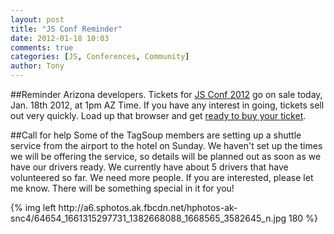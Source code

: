 ```yaml
---
layout: post
title: "JS Conf Reminder"
date: 2012-01-18 10:03
comments: true
categories: [JS, Conferences, Community]
author: Tony
---
```


##Reminder
Arizona developers. Tickets for <a href="http://2012.jsconf.us" target="_new">JS Conf 2012</a> go on sale today, Jan. 18th 2012, at 1pm AZ Time. If you have any interest in going, tickets sell out very quickly. Load up that browser and get <a href="http://jsconfus2012.eventbrite.com/" target="_new">ready to buy your ticket</a>.

##Call for help
Some of the TagSoup members are setting up a shuttle service from the airport to the hotel on Sunday. We haven't set up the times we will be offering the service, so details will be planned out as soon as we have our drivers ready. We currently have about 5 drivers that have volunteered so far. We need more people. If you are interested, please let me know. There will be something special in it for you!

<div class="clearfix">
{% img left http://a6.sphotos.ak.fbcdn.net/hphotos-ak-snc4/64654_1661315297731_1382668088_1668565_3582645_n.jpg 180 %}	
</div><!-- / -->
